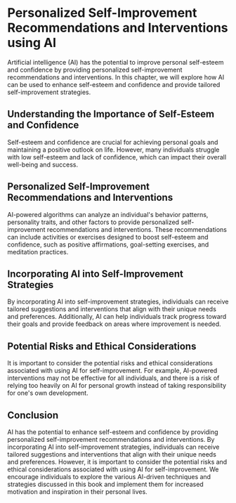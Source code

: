 Personalized Self-Improvement Recommendations and Interventions using AI
=================================================================================================================================

Artificial intelligence (AI) has the potential to improve personal self-esteem and confidence by providing personalized self-improvement recommendations and interventions. In this chapter, we will explore how AI can be used to enhance self-esteem and confidence and provide tailored self-improvement strategies.

Understanding the Importance of Self-Esteem and Confidence
----------------------------------------------------------

Self-esteem and confidence are crucial for achieving personal goals and maintaining a positive outlook on life. However, many individuals struggle with low self-esteem and lack of confidence, which can impact their overall well-being and success.

Personalized Self-Improvement Recommendations and Interventions
---------------------------------------------------------------

AI-powered algorithms can analyze an individual's behavior patterns, personality traits, and other factors to provide personalized self-improvement recommendations and interventions. These recommendations can include activities or exercises designed to boost self-esteem and confidence, such as positive affirmations, goal-setting exercises, and meditation practices.

Incorporating AI into Self-Improvement Strategies
-------------------------------------------------

By incorporating AI into self-improvement strategies, individuals can receive tailored suggestions and interventions that align with their unique needs and preferences. Additionally, AI can help individuals track progress toward their goals and provide feedback on areas where improvement is needed.

Potential Risks and Ethical Considerations
------------------------------------------

It is important to consider the potential risks and ethical considerations associated with using AI for self-improvement. For example, AI-powered interventions may not be effective for all individuals, and there is a risk of relying too heavily on AI for personal growth instead of taking responsibility for one's own development.

Conclusion
----------

AI has the potential to enhance self-esteem and confidence by providing personalized self-improvement recommendations and interventions. By incorporating AI into self-improvement strategies, individuals can receive tailored suggestions and interventions that align with their unique needs and preferences. However, it is important to consider the potential risks and ethical considerations associated with using AI for self-improvement. We encourage individuals to explore the various AI-driven techniques and strategies discussed in this book and implement them for increased motivation and inspiration in their personal lives.
